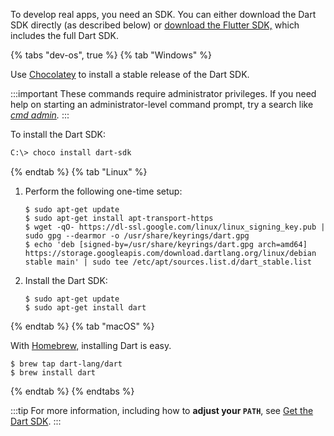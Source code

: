 To develop real apps,
you need an SDK.
You can either download the Dart SDK directly
(as described below)
or [download the Flutter SDK,][]
which includes the full Dart SDK.

[download the Flutter SDK,]: {{site.flutter-docs}}/get-started/install

{% tabs "dev-os", true %}
{% tab "Windows" %}

Use [Chocolatey](https://chocolatey.org) to install a stable release of
the Dart SDK.

:::important
These commands require administrator privileges.
If you need help on starting an administrator-level command prompt,
try a search like
<em><a href="https://www.google.com/search?q=cmd+admin"
target="blank">cmd admin</a>.</em>
:::

To install the Dart SDK:

```ps
C:\> choco install dart-sdk
```

{% endtab %}
{% tab "Linux" %}

 1. Perform the following one-time setup:

    ```console
    $ sudo apt-get update
    $ sudo apt-get install apt-transport-https
    $ wget -qO- https://dl-ssl.google.com/linux/linux_signing_key.pub | sudo gpg --dearmor -o /usr/share/keyrings/dart.gpg
    $ echo 'deb [signed-by=/usr/share/keyrings/dart.gpg arch=amd64] https://storage.googleapis.com/download.dartlang.org/linux/debian stable main' | sudo tee /etc/apt/sources.list.d/dart_stable.list
    ```

 2. Install the Dart SDK:

    ```console
    $ sudo apt-get update
    $ sudo apt-get install dart
    ```

{% endtab %}
{% tab "macOS" %}

With [Homebrew,](https://brew.sh/)
installing Dart is easy.

```console
$ brew tap dart-lang/dart
$ brew install dart
```

{% endtab %}
{% endtabs %}

:::tip
For more information, including how to **adjust your `PATH`**, see
[Get the Dart SDK](/get-dart).
:::

